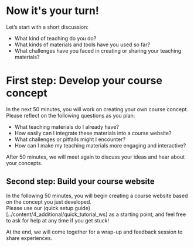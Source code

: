 # Now it's your turn!

Let’s start with a short discussion:

- What kind of teaching do you do?
- What kinds of materials and tools have you used so far?
- What challenges have you faced in creating or sharing your teaching materials?

# First step: Develop your course concept
In the next 50 minutes, you will work on creating your own course concept. Please reflect on the following questions as you plan:

- What teaching materials do I already have?
- How easily can I integrate these materials into a course website?
- What challenges or pitfalls might I encounter?
- How can I make my teaching materials more engaging and interactive?

After 50 minutes, we will meet again to discuss your ideas and hear about your concepts.

## Second step: Build your course website

In the following 50 minutes, you will begin creating a course website based on the concept you just developed.  
Please use our (quick setup guide)[../content/4_additional/quick_tutorial_ws] as a starting point, and feel free to ask for help at any time if you get stuck!

At the end, we will come together for a wrap-up and feedback session to share experiences.
